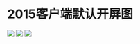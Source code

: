 # 2015客户端默认开屏图

![](https://bilicoverimg.github.io/2015/2015-%E9%BB%98%E8%AE%A4%E9%97%AA%E5%B1%8F.jpg)
![](https://bilicoverimg.github.io/2015/2015-%E9%BB%98%E8%AE%A4%E9%97%AA%E5%B1%8F%E6%94%BE%E5%A4%A7.png)
![](https://bilicoverimg.github.io/2015/%E5%B9%B2%E6%9D%AF.jpg)

